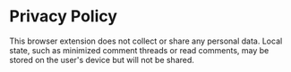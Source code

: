 # Privacy Policy

This browser extension does not collect or share any personal data. Local state, such as minimized comment threads or read comments, may be stored on the user's device but will not be shared.